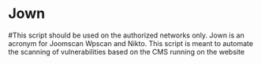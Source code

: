 # Jown
#This script should be used  on the authorized networks only.
Jown is an acronym for Joomscan Wpscan and Nikto. This script is meant to automate the scanning of vulnerabilities based on the CMS running on the website
